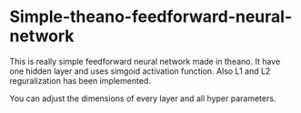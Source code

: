 # Simple-theano-feedforward-neural-network

This is really simple feedforward neural network made in theano.
It have one hidden layer and uses simgoid activation function. Also L1 and L2 reguralization has been implemented.

You can adjust the dimensions of every layer and all hyper parameters.

